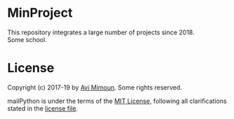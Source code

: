 
# MinProject
This repository integrates a large number of projects since 2018.
</br>
Some school.

# License

Copyright (c) 2017-19 by [Avi Mimoun](mailto:contact@avim.eu).
Some rights reserved.

mailPython is under the terms of the [MIT License](https://wikipedia.org/wiki/MIT_License), following all clarifications stated in the [license file](https://raw.githubusercontent.com/av1m/MinProject/master/LICENSE).